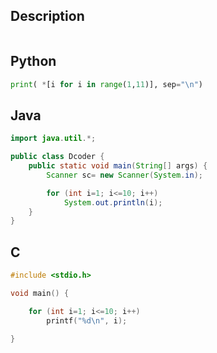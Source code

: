## Description
```
```
## Python
```python
print( *[i for i in range(1,11)], sep="\n")
```
## Java
```java
import java.util.*;

public class Dcoder {
	public static void main(String[] args) {		
		Scanner sc= new Scanner(System.in);

		for (int i=1; i<=10; i++)
			System.out.println(i);
	}
}
```
## C
```c
#include <stdio.h>

void main() {

	for (int i=1; i<=10; i++)
		printf("%d\n", i);

}

```